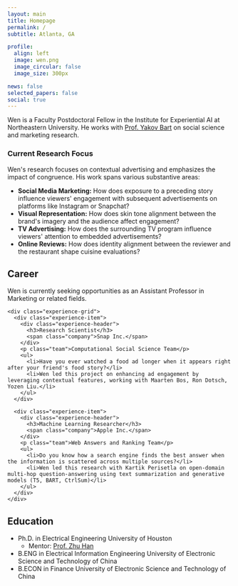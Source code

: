 ```yaml
---
layout: main
title: Homepage
permalink: /
subtitle: Atlanta, GA

profile:
  align: left
  image: wen.png
  image_circular: false
  image_size: 300px

news: false
selected_papers: false
social: true
---
```


<div class="bio-section">
  <p class="lead">
    Wen is a Faculty Postdoctoral Fellow in the Institute for Experiential AI at Northeastern University. He works with <a href="https://damore-mckim.northeastern.edu/people/yakov-bart/" target="_blank">Prof. Yakov Bart</a> on social science and marketing research.
  </p>
</div>

<div class="research-focus-section">
  <h3>Current Research Focus</h3>
  <p>
    Wen's research focuses on contextual advertising and emphasizes the impact of congruence. His work spans various substantive areas:
  </p>
  <ul class="research-list">
    <li><strong>Social Media Marketing:</strong> How does exposure to a preceding story influence viewers' engagement with subsequent advertisements on platforms like Instagram or Snapchat?</li>
    <li><strong>Visual Representation:</strong> How does skin tone alignment between the brand's imagery and the audience affect engagement?</li>
    <li><strong>TV Advertising:</strong> How does the surrounding TV program influence viewers' attention to embedded advertisements?</li>
    <li><strong>Online Reviews:</strong> How does identity alignment between the reviewer and the restaurant shape cuisine evaluations?</li>
  </ul>
</div>

<div class="career-section">
  <div class="section-header">
    <h2>Career</h2>
  </div>
  <div class="career-content">
    <p class="highlight">
      Wen is currently seeking opportunities as an Assistant Professor in Marketing or related fields.
    </p>
    
    <div class="experience-grid">
      <div class="experience-item">
        <div class="experience-header">
          <h3>Research Scientist</h3>
          <span class="company">Snap Inc.</span>
        </div>
        <p class="team">Computational Social Science Team</p>
        <ul>
          <li>Have you ever watched a food ad longer when it appears right after your friend's food story?</li>
          <li>Wen led this project on enhancing ad engagement by leveraging contextual features, working with Maarten Bos, Ron Dotsch, Yozen Liu.</li>
        </ul>
      </div>

      <div class="experience-item">
        <div class="experience-header">
          <h3>Machine Learning Researcher</h3>
          <span class="company">Apple Inc.</span>
        </div>
        <p class="team">Web Answers and Ranking Team</p>
        <ul>
          <li>Do you know how a search engine finds the best answer when the information is scattered across multiple sources?</li>
          <li>Wen led this research with Kartik Perisetla on open-domain multi-hop question-answering using text summarization and generative models (T5, BART, CtrlSum)</li>
        </ul>
      </div>
    </div>
  </div>
</div>

<div class="education-section">
  <h2>Education</h2>
  <div class="education-grid">
    <ul class="education-list">
      <li>
        <span class="degree">Ph.D. in Electrical Engineering</span>
        <span class="institution">University of Houston</span>
        <ul class="education-details">
          <li>Mentor: <a href="https://scholar.google.com/citations?user=ty7wIXoAAAAJ&hl=en" target="_blank">Prof. Zhu Han</a></li>
        </ul>
      </li>
      <li>
        <span class="degree">B.ENG in Electrical Information Engineering</span>
        <span class="institution">University of Electronic Science and Technology of China</span>
      </li>
      <li>
        <span class="degree">B.ECON in Finance</span>
        <span class="institution">University of Electronic Science and Technology of China</span>
      </li>
    </ul>
  </div>
</div>


